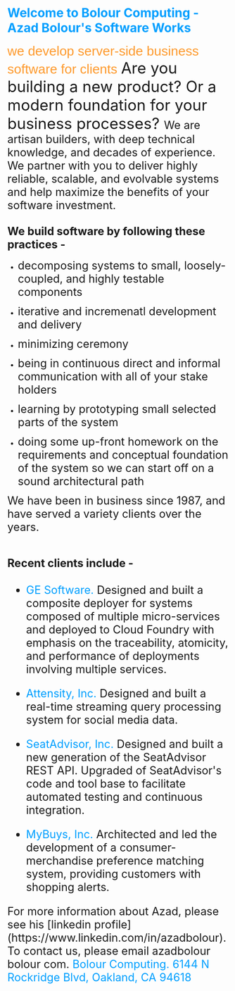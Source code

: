 ---
---

# <span style="color: #009FFF">Welcome to Bolour Computing - Azad Bolour's Software Works</span>

<span style="color: #FE9A2E; font-family: arial; font-size: 30px">
we develop server-side business software for clients 
</span>

<span style="font-size: 35px">
Are you building a new product?
Or a modern foundation for your business processes?
</span>

<span style="font-size: 25px">
We are artisan builders, with deep technical knowledge, and decades of experience.
</span>

<span style="font-size: 25px">
We partner with you to deliver highly reliable, scalable, and evolvable systems
and help maximize the benefits of your software investment.
</span>

## <span style="font-size: 25px"> We build software by following these practices -</span>

  - <span style="font-size: 25px"> decomposing systems to small, loosely-coupled, and highly testable components

  - <span style="font-size: 25px"> iterative and incremenatl development and delivery

  - <span style="font-size: 25px">minimizing ceremony 

  - <span style="font-size: 25px"> being in continuous direct and informal communication with all of your stake holders

  - <span style="font-size: 25px">learning by prototyping small selected parts of the system 

  - <span style="font-size: 25px">doing some up-front homework on the requirements and conceptual foundation
  of the system so we can start off on a sound architectural path

<span style="font-size: 25px">
We have been in business since 1987, and have served a variety clients over the years.

## <span style="font-size: 25px">Recent clients include -

- <span style="font-size: 25px; color: #009FFF">GE Software.</span>
  <span style="font-size: 25px">
  Designed and built a composite deployer for systems composed of multiple
micro-services and deployed to Cloud Foundry with emphasis on the traceability,
atomicity, and performance of deployments involving multiple services.

- <span style="font-size: 25px; color: #009FFF">Attensity, Inc.</span>
  <span style="font-size: 25px">
 Designed and built a real-time streaming query
processing system for social media data.

- <span style="font-size: 25px; color: #009FFF">SeatAdvisor, Inc.</span>
  <span style="font-size: 25px">
Designed and built a new generation of the
SeatAdvisor REST API. Upgraded of SeatAdvisor's code and tool base to facilitate
automated testing and continuous integration.

- <span style="font-size: 25px; color: #009FFF">MyBuys, Inc.</span>
  <span style="font-size: 25px">
Architected and led the development of a consumer-merchandise
preference matching system, providing customers with shopping alerts.

<span style="font-size: 25px">
For more information about Azad, please see his [linkedin profile](https://www.linkedin.com/in/azadbolour).

<span style="font-size: 25px">
To contact us, please email azadbolour bolour com.

<span style="color: #009FFF">
Bolour Computing.  6144 N Rockridge Blvd, Oakland, CA 94618
</span>



